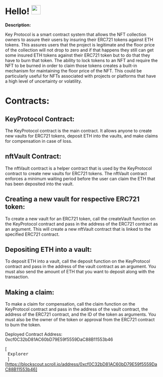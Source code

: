 <h1>
  Hello!
  <img src="https://media.giphy.com/media/hvRJCLFzcasrR4ia7z/giphy.gif" width="30px"/>
</h1>

**Description:**

Key Protocol is a smart contract system that allows the NFT collection owners to assure their users by insuring their ERC721 tokens against ETH tokens.
This assures users that the project is legitimate and the floor price of the collection will not drop to zero and if that happens they still can get some insured ETH tokens against their ERC721 token but to do that they have to burn that token. The ability to lock tokens to an NFT and require the NFT to be burned in order to claim those tokens creates a built-in mechanism for maintaining the floor price of the NFT. This could be particularly useful for NFTs associated with projects or platforms that have a high level of uncertainty or volatility.

<h1>
  Contracts:
</h1>

<h2>
  KeyProtocol Contract:
</h2>

The KeyProtocol contract is the main contract. It allows anyone to create new vaults for ERC721 tokens, deposit ETH into the vaults, and make claims for compensation in case of loss.

<h2>
  nftVault Contract:
</h2>

The nftVault contract is a helper contract that is used by the KeyProtocol contract to create new vaults for ERC721 tokens. The nftVault contract enforces a minimum waiting period before the user can claim the ETH that has been deposited into the vault.

<h2>
  Creating a new vault for respective ERC721 token:
</h2>

To create a new vault for an ERC721 token, call the createVault function on the KeyProtocol contract and pass in the address of the ERC721 contract as an argument. This will create a new nftVault contract that is linked to the specified ERC721 contract.

<h2>
  Depositing ETH into a vault:
</h2>

To deposit ETH into a vault, call the deposit function on the KeyProtocol contract and pass in the address of the vault contract as an argument. You must also send the amount of ETH that you want to deposit along with the transaction.

<h2>
  Making a claim:
</h2>

To make a claim for compensation, call the claim function on the KeyProtocol contract and pass in the address of the vault contract, the address of the ERC721 contract, and the ID of the token as arguments. You must also be the owner of the token or approval from the ERC721 contract to burn the token.


Deployed Contract Address: 0xcf0C32bD81AC60bD79E59f5559DaC88B11553b46

[<kbd> <br> Explorer <br> </kbd>][https://blockscout.scroll.io/address/0xcf0C32bD81AC60bD79E59f5559DaC88B11553b46]
